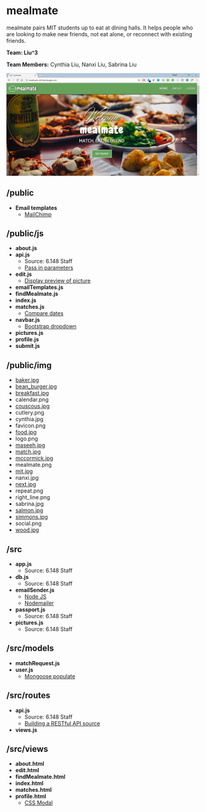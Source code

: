 # mealmate

mealmate pairs MIT students up to eat at dining halls. It helps people who are looking to make new friends, not eat alone, or reconnect with existing friends.

**Team: Liu^3**

**Team Members:** Cynthia Liu, Nanxi Liu, Sabrina Liu

![homepage screenshot](/screenshots/index.PNG)
## /public ##
* **Email templates**
    * [MailChimp](https://mailchimp.com/)
    
## /public/js ##
* **about.js**
* **api.js**
    * Source: 6.148 Staff
	* [Pass in parameters](https://stackoverflow.com/questions/8064691/how-do-i-pass-along-variables-with-xmlhttprequest)
* **edit.js**
	* [Display preview of picture](https://stackoverflow.com/questions/12368910/html-display-image-after-selecting-filename)
* **emailTemplates.js**
* **findMealmate.js**
* **index.js**
* **matches.js**
	* [Compare dates](https://stackoverflow.com/questions/492994/compare-two-dates-with-javascript)
* **navbar.js**
	* [Bootstrap dropdown](https://www.w3schools.com/bootstrap/bootstrap_ref_js_dropdown.asp)
* **pictures.js**
* **profile.js**
* **submit.js**

## /public/img ##
* [baker.jpg](https://mitguidetoresidences.mit.edu/map/baker-house)
* [bean_burger.jpg](http://5thstreetstation.cafebonappetit.com/recipes/)
* [breakfast.jpg](https://www.epicurious.com/recipes-menus/summer-brunch-menu-eggs-bacon-cantaloupe-menu)
* calendar.png
* [couscous.jpg](http://5thstreetstation.cafebonappetit.com/recipes/cinnamon-spiced-whole-grain-couscous-citrus-sunflower-seeds/)
* cutlery.png
* cynthia.jpg
* favicon.png
* [food.jpg](https://www.eventbrite.co.uk/blog/9-key-ingredients-for-a-delicious-food-and-drink-festival-ds00/)
* logo.png
* [maseeh.jpg](https://www.flickr.com/photos/75766053@N08/7677270772)
* [match.jpg](http://simmons.mit.edu/inthesponge/)
* [mccormick.jpg](http://mitadmissions.org/blogs/entry/field_trip)
* mealmate.png
* [mit.jpg](http://mitadmissions.org/afford)
* nanxi.jpg
* [next.jpg](https://www.prellwitzchilinski.com/projects/mit-next-house-dining/)
* repeat.png
* right_line.png
* sabrina.jpg
* [salmon.jpg](http://5thstreetstation.cafebonappetit.com/recipes/)
* [simmons.jpg](https://studentlife.mit.edu/prospective-student)
* social.png
* [wood.jpg](http://www.dzzyn.com/20-free-beautiful-hi-res-wood-texture-wallpaper-backgrounds/)

## /src ##
* **app.js**
    * Source: 6.148 Staff
* **db.js**
    * Source: 6.148 Staff
* **emailSender.js**
    * [Node JS](https://www.w3schools.com/nodejs/nodejs_email.asp)
	* [Nodemailer](https://nodemailer.com/about/)
* **passport.js**
    * Source: 6.148 Staff
* **pictures.js**
    * Source: 6.148 Staff
    
## /src/models ##
* **matchRequest.js**
* **user.js**
	* [Mongoose populate](http://mongoosejs.com/docs/populate.html)

## /src/routes ##
* **api.js** 
    * Source: 6.148 Staff
    * [Building a RESTful API source](https://scotch.io/tutorials/build-a-restful-api-using-node-and-express-4)
* **views.js**

## /src/views ##
* **about.html**
* **edit.html**
* **findMealmate.html**
* **index.html**
* **matches.html**
* **profile.html**
	* [CSS Modal](https://www.w3schools.com/howto/howto_css_modals.asp)
